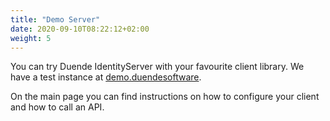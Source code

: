 ```yaml
---
title: "Demo Server"
date: 2020-09-10T08:22:12+02:00
weight: 5
---
```


You can try Duende IdentityServer with your favourite client library. 
We have a test instance at [demo.duendesoftware](https://demo.duendesoftware.com).

On the main page you can find instructions on how to configure your client and how to call an API.